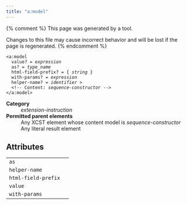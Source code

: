```yaml
---
title: "a:model"
---
```


{% comment %}
This page was generated by a tool.

Changes to this file may cause incorrect behavior and will be lost if
the page is regenerated.
{% endcomment %}

<div class="ref-element-syntax language-xml highlighter-rouge"><pre class="highlight"><code><span class="nt">&lt;a:model</span>
  <span>value</span>? = <i title="expression">expression</i>
  <span>as</span>? = <i>type_name</i>
  <span>html-field-prefix</span>? = { <i>string</i> }
  <span>with-params</span>? = <i title="expression">expression</i>
  <span>helper-name</span>? = <i>identifier</i> &gt;
  &lt;!-- Content: <i>sequence-constructor</i> --&gt;
<span class="nt">&lt;/a:model&gt;</span></code></pre></div>
<dl>
   <dt><b>Category</b></dt>
   <dd><i>extension-instruction</i></dd>
   <dt><b>Permitted parent elements</b></dt>
   <dd>Any XCST element whose content model is <i>sequence-constructor</i></dd>
   <dd>Any literal result element</dd>
</dl>
<h2>Attributes</h2>
<div class="table-responsive">
   <table class="ref-attribs">
      <tr>
         <td><code>as</code></td>
         <td></td>
      </tr>
      <tr>
         <td><code>helper-name</code></td>
         <td></td>
      </tr>
      <tr>
         <td><code>html-field-prefix</code></td>
         <td></td>
      </tr>
      <tr>
         <td><code>value</code></td>
         <td></td>
      </tr>
      <tr>
         <td><code>with-params</code></td>
         <td></td>
      </tr>
   </table>
</div>